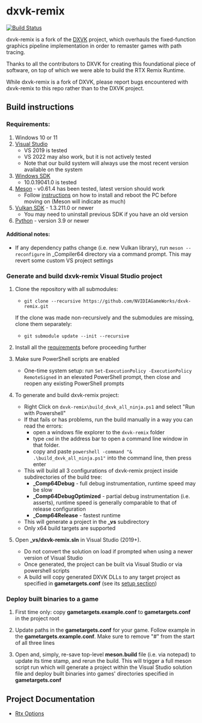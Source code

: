 # dxvk-remix

[![Build Status](https://github.com/apanteleev/dxvk-remix/actions/workflows/build.yml/badge.svg)](https://github.com/apanteleev/dxvk-remix/actions/workflows/build.yml)

dxvk-remix is a fork of the [DXVK](https://github.com/doitsujin/dxvk) project, which overhauls the fixed-function graphics pipeline implementation in order to remaster games with path tracing.

Thanks to all the contributors to DXVK for creating this foundational piece of software, on top of which we were able to build the RTX Remix Runtime.

While dxvk-remix is a fork of DXVK, please report bugs encountered with dxvk-remix to this repo rather than to the DXVK project.

## Build instructions

### Requirements:
1. Windows 10 or 11
2. [Visual Studio ](https://visualstudio.microsoft.com/vs/older-downloads/)
    - VS 2019 is tested
    - VS 2022 may also work, but it is not actively tested
    - Note that our build system will always use the most recent version available on the system
3. [Windows SDK](https://developer.microsoft.com/en-us/windows/downloads/sdk-archive/)
    - 10.0.19041.0 is tested
4. [Meson](https://mesonbuild.com/) - v0.61.4 has been tested, latest version should work
    - Follow [instructions](https://mesonbuild.com/SimpleStart.html#installing-meson) on how to install and reboot the PC before moving on (Meson will indicate as much)
5. [Vulkan SDK](https://vulkan.lunarg.com/sdk/home#windows) - 1.3.211.0 or newer
    - You may need to uninstall previous SDK if you have an old version
6. [Python](https://www.python.org/downloads/) - version 3.9 or newer

#### Additional notes:
- If any dependency paths change (i.e. new Vulkan library), run `meson --reconfigure` in _Compiler64 directory via a command prompt. This may revert some custom VS project settings

### Generate and build dxvk-remix Visual Studio project 
1. Clone the repository with all submodules:
	- `git clone --recursive https://github.com/NVIDIAGameWorks/dxvk-remix.git`

	If the clone was made non-recursively and the submodules are missing, clone them separately:
	- `git submodule update --init --recursive`

2. Install all the [requirements](#requirements) before proceeding further

3. Make sure PowerShell scripts are enabled
    - One-time system setup: run `Set-ExecutionPolicy -ExecutionPolicy RemoteSigned` in an elevated PowerShell prompt, then close and reopen any existing PowerShell prompts
	
4. To generate and build dxvk-remix project:
    - Right Click on `dxvk-remix\build_dxvk_all_ninja.ps1` and select "Run with Powershell"
    - If that fails or has problems, run the build manually in a way you can read the errors:
        - open a windows file explorer to the `dxvk-remix` folder
        - type `cmd` in the address bar to open a command line window in that folder.
        - copy and paste `powershell -command "& .\build_dxvk_all_ninja.ps1"` into the command line, then press enter
    - This will build all 3 configurations of dxvk-remix project inside subdirectories of the build tree: 
        - **_Comp64Debug** - full debug instrumentation, runtime speed may be slow
        - **_Comp64DebugOptimized** - partial debug instrumentation (i.e. asserts), runtime speed is generally comparable to that of release configuration
        - **_Comp64Release** - fastest runtime 
    - This will generate a project in the **_vs** subdirectory
    - Only x64 build targets are supported

5. Open **_vs/dxvk-remix.sln** in Visual Studio (2019+). 
    - Do not convert the solution on load if prompted when using a newer version of Visual Studio 
    - Once generated, the project can be built via Visual Studio or via powershell scripts
    - A build will copy generated DXVK DLLs to any target project as specified in **gametargets.conf** (see its [setup section](#deploy-built-binaries-to-a-game))

### Deploy built binaries to a game 
1. First time only: copy **gametargets.example.conf** to **gametargets.conf** in the project root

2. Update paths in the **gametargets.conf** for your game. Follow example in the **gametargets.example.conf**. Make sure to remove "#" from the start of all three lines

3. Open and, simply, re-save top-level **meson.build** file (i.e. via notepad) to update its time stamp, and rerun the build. This will trigger a full meson script run which will generate a project within the Visual Studio solution file and deploy built binaries into games' directories specified in **gametargets.conf**


## Project Documentation

- [Rtx Options](/RtxOptions.md)
